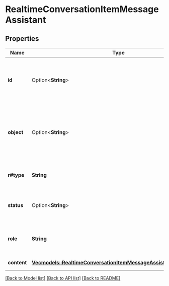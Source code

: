 # RealtimeConversationItemMessageAssistant

## Properties

Name | Type | Description | Notes
------------ | ------------- | ------------- | -------------
**id** | Option<**String**> | The unique ID of the item. This may be provided by the client or generated by the server. | [optional]
**object** | Option<**String**> | Identifier for the API object being returned - always `realtime.item`. Optional when creating a new item. | [optional]
**r#type** | **String** | The type of the item. Always `message`. | 
**status** | Option<**String**> | The status of the item. Has no effect on the conversation. | [optional]
**role** | **String** | The role of the message sender. Always `assistant`. | 
**content** | [**Vec<models::RealtimeConversationItemMessageAssistantContentInner>**](RealtimeConversationItemMessageAssistant_content_inner.md) | The content of the message. | 

[[Back to Model list]](../README.md#documentation-for-models) [[Back to API list]](../README.md#documentation-for-api-endpoints) [[Back to README]](../README.md)


